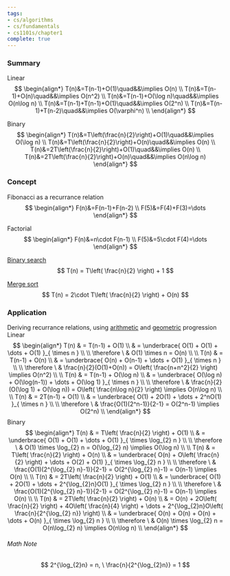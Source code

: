 ```yaml
---
tags:
- cs/algorithms
- cs/fundamentals
- cs1101s/chapter1
complete: true
---
```

### Summary
Linear
$$
\begin{align*}  
T(n)&=T(n-1)+O(1)\quad&&\implies O(n) \\  
T(n)&=T(n-1)+O(n)\quad&&\implies O(n^2) \\  
T(n)&=T(n-1)+O(\log n)\quad&&\implies O(n\log n) \\  
T(n)&=T(n-1)+T(n-1)+O(1)\quad&&\implies O(2^n) \\  
T(n)&=T(n-1)+T(n-2)\quad&&\implies O(\varphi^n) \\
\end{align*}
$$

Binary
$$
\begin{align*}  
T(n)&=T\left(\frac{n}{2}\right)+O(1)\quad&&\implies O(\log n) \\  
T(n)&=T\left(\frac{n}{2}\right)+O(n)\quad&&\implies O(n) \\  
T(n)&=2T\left(\frac{n}{2}\right)+O(1)\quad&&\implies O(n) \\  
T(n)&=2T\left(\frac{n}{2}\right)+O(n)\quad&&\implies O(n\log n)  
\end{align*}
$$
### Concept
Fibonacci as a recurrance relation
$$
\begin{align*}
F(n)&=F(n-1)+F(n-2) \\
F(5)&=F(4)+F(3)=\dots
\end{align*}
$$

Factorial
$$
\begin{align*}
F(n)&=n\cdot F(n-1) \\
F(5)&=5\cdot F(4)=\dots
\end{align*}
$$

[Binary search](/labyrinth/notes/cs/cs1101s/searching#^e5eb03)
$$
T(n) = T\left( \frac{n}{2} \right) + 1
$$

[Merge sort](/labyrinth/notes/cs/cs1101s/sorting#^98f7dd)
$$
T(n) = 2\cdot T\left( \frac{n}{2} \right) + O(n)
$$
### Application
Deriving recurrance relations, using [arithmetic](/labyrinth/notes/math/ma1301/arithmetic_series) and [geometric](/labyrinth/notes/math/ma1301/geometric_series) progression
Linear
$$
\begin{align*}
T(n) & = T(n-1) + O(1) \\
& = \underbrace{ O(1) + O(1) + \dots + O(1) }_{ \times n } \\
\\
\therefore \ & O(1) \times n = O(n) \\
\\
T(n) & = T(n-1) + O(n) \\
& = \underbrace{ O(n) + O(n-1) + \dots + O(1) }_{ \times n } \\
\\
\therefore \ & \frac{n}{2}(O(1)+O(n)) = O\left( \frac{n+n^2}{2} \right) \implies O(n^2) \\
\\
T(n) & = T(n-1) + O(\log n) \\
& = \underbrace{ O(\log n) + O(\log(n-1)) + \dots + O(\log 1) }_{ \times n } \\
\\
\therefore \ & \frac{n}{2}(O(\log 1) + O(\log n)) = O\left( \frac{n\log n}{2} \right) \implies O(n\log n) \\
\\
T(n) & = 2T(n-1) + O(1) \\
& = \underbrace{ O(1) + 2O(1) + \dots + 2^nO(1) }_{ \times n } \\
\\
\therefore \ & \frac{O(1)(2^n-1)}{2-1} = O(2^n-1) \implies O(2^n) \\
\end{align*}
$$
Binary
$$
\begin{align*}
T(n) & = T\left( \frac{n}{2} \right) + O(1) \\
& = \underbrace{ O(1) + O(1) + \dots + O(1) }_{ \times \log_{2} n } \\
\\
\therefore \ & O(1) \times \log_{2} n = O(\log_{2} n) \implies O(\log n) \\
\\
T(n) & = T\left( \frac{n}{2} \right) + O(n) \\
& = \underbrace{ O(n) + O\left( \frac{n}{2} \right) + \dots + O(2) + O(1) }_{ \times \log_{2} n } \\
\\
\therefore \ & \frac{O(1)(2^{\log_{2} n}-1)}{2-1} = O(2^{\log_{2} n}-1) = O(n-1) \implies O(n) \\
\\
T(n) & = 2T\left( \frac{n}{2} \right) + O(1) \\
& = \underbrace{ O(1) + 2O(1) + \dots + 2^{\log_{2}n}O(1) }_{ \times \log_{2} n } \\
\\
\therefore \ & \frac{O(1)(2^{\log_{2} n}-1)}{2-1} = O(2^{\log_{2} n}-1) = O(n-1) \implies O(n) \\
\\
T(n) & = 2T\left( \frac{n}{2} \right) + O(n) \\
& = O(n) + 2O\left( \frac{n}{2} \right) + 4O\left( \frac{n}{4} \right) + \dots + 2^{\log_{2}n}O\left( \frac{n}{2^{\log_{2} n}} \right) \\
& = \underbrace{ O(n) + O(n) + O(n) + \dots + O(n) }_{ \times \log_{2} n } \\
\\
\therefore \ & O(n) \times \log_{2} n = O(n\log_{2} n) \implies O(n\log n) \\
\end{align*}
$$
###### Math Note
$$
2^{\log_{2}n} = n, \ \frac{n}{2^{\log_{2}n}} = 1
$$